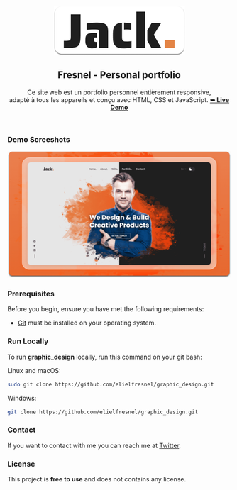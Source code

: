<div align="center">

  <br />
  <br />
  
  <img src="./readme-images/project-logo.png" />

  <h2 align="center">Fresnel - Personal portfolio</h2>

Ce site web est un portfolio personnel entièrement responsive, <br/>adapté à tous les appareils et conçu avec HTML, CSS et JavaScript.
  <a href="https://codewithsadee.github.io/jack-portfolio/"><strong>➥ Live Demo</strong></a>

</div>

<br />

### Demo Screeshots

![Jack Portfolio Desktop Demo](./readme-images/desktop.png "Desktop Demo")

### Prerequisites

Before you begin, ensure you have met the following requirements:

* [Git](https://git-scm.com/downloads "Download Git") must be installed on your operating system.

### Run Locally

To run **graphic_design** locally, run this command on your git bash:

Linux and macOS:

```bash
sudo git clone https://github.com/elielfresnel/graphic_design.git
```

Windows:

```bash
git clone https://github.com/elielfresnel/graphic_design.git
```

### Contact

If you want to contact with me you can reach me at [Twitter](https://www.twitter.com/codewithsadee).

### License

This project is **free to use** and does not contains any license.
